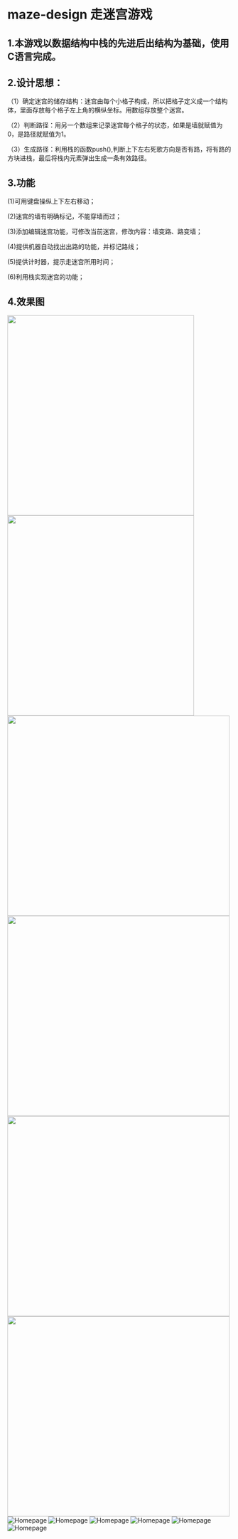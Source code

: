 maze-design 走迷宫游戏
=======================
1.本游戏以数据结构中栈的先进后出结构为基础，使用C语言完成。
------------------------------------------------------
2.设计思想：
----------
（1）确定迷宫的储存结构：迷宫由每个小格子构成，所以把格子定义成一个结构体，里面存放每个格子左上角的横纵坐标。用数组存放整个迷宫。

（2）判断路径：用另一个数组来记录迷宫每个格子的状态，如果是墙就赋值为0，是路径就赋值为1。

（3）生成路径：利用栈的函数push(),判断上下左右死歌方向是否有路，将有路的方块进栈，最后将栈内元素弹出生成一条有效路径。

3.功能
------
(1)可用键盘操纵上下左右移动；

(2)迷宫的墙有明确标记，不能穿墙而过；

(3)添加编辑迷宫功能，可修改当前迷宫，修改内容：墙变路、路变墙；

(4)提供机器自动找出出路的功能，并标记路线；

(5)提供计时器，提示走迷宫所用时间；

(6)利用栈实现迷宫的功能；

4.效果图
--------
<img src="Iamges/图片1.png" width="420" height="450">  <img src="Iamges/图片5.png" width="420" height="450">
<img src="Iamges/图片2.png" width="500" height="450">  <img src="Iamges/图片6.png" width="500" height="450">
<img src="Iamges/图片4.png" width="500" height="450">  <img src="Iamges/图片3.png" width="500" height="450">
![Homepage](Iamges/图片1.png)  ![Homepage](Iamges/图片5.png)  ![Homepage](Iamges/图片2.png)
![Homepage](Iamges/图片6.png)  ![Homepage](Iamges/图片4.png)  ![Homepage](Iamges/图片3.png)




